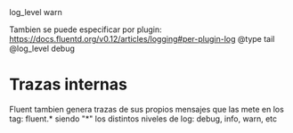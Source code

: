 <system>
  log_level warn
</system>


Tambien se puede especificar por plugin:
https://docs.fluentd.org/v0.12/articles/logging#per-plugin-log
<source>
  @type tail
  @log_level debug



# Trazas internas
Fluent tambien genera trazas de sus propios mensajes que las mete en los tag:
fluent.*
siendo "*" los distintos niveles de log: debug, info, warn, etc
